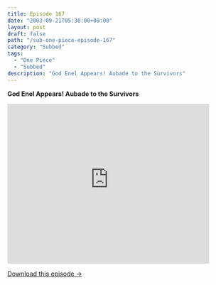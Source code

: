 ```yaml
---
title: Episode 167
date: "2003-09-21T05:30:00+00:00"
layout: post
draft: false
path: "/sub-one-piece-episode-167"
category: "Subbed"
tags:
  - "One Piece"
  - "Subbed"
description: "God Enel Appears! Aubade to the Survivors"
---
```


**God Enel Appears! Aubade to the Survivors**

<iframe width="640" height="360" src="https://www.rapidvideo.com/e/FXQEE2ZRB7" frameborder="0" marginwidth=0 marginheight=0 scrolling=no allowfullscreen style="max-width:90%;"></iframe>

<a href="http://ouo.io/qs/eCodkFEQ?s=https://www.rapidvideo.com/d/FXQEE2ZRB7" class="styled_a">Download this episode →</a>

